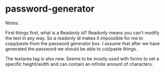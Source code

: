 # password-generator



Notes:

First things first, what is a Readonly id? Readonly means you can't modify the text in any way. So a readonly id makes it impossible for me to copy/paste from the password generator box. I assume that after we have generated the password we should be able to cut/paste things. 

The textarea tag is also new. Seems to be mostly used with forms to set a specific height/width and can contain an infinite amount of characters. 

